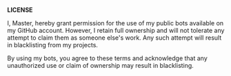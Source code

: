 **LICENSE**

I, Master, hereby grant permission for the use of my public bots available on my GitHub account. However, I retain full ownership and will not tolerate any attempt to claim them as someone else's work. Any such attempt will result in blacklisting from my projects.

By using my bots, you agree to these terms and acknowledge that any unauthorized use or claim of ownership may result in blacklisting.
